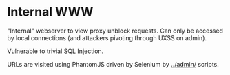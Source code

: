 Internal WWW
===
"Internal" webserver to view proxy unblock requests. Can only be accessed by local connections (and attackers pivoting through UXSS on admin).

Vulnerable to trivial SQL Injection.

URLs are visited using PhantomJS driven by Selenium by [../admin/](admin/) scripts.
